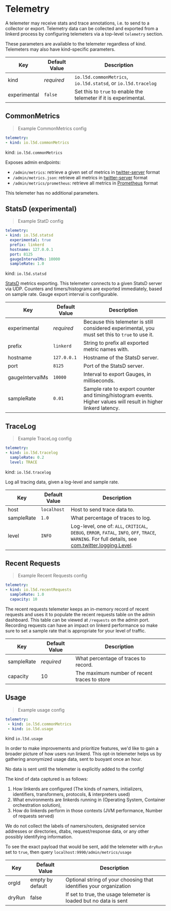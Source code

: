 # Telemetry

A telemeter may receive stats and trace annotations, i.e. to send to a collector
or export. Telemetry data can be collected and exported from a linkerd process by
configuring telemeters via a top-level `telemetry` section.

<aside class="notice"> These parameters are available to the telemeter
regardless of kind. Telemeters may also have kind-specific parameters. </aside>

Key | Default Value | Description
--- | ------------- | -----------
kind | _required_ | `io.l5d.commonMetrics`, `io.l5d.statsd`, or `io.l5d.tracelog`
experimental | `false` | Set this to `true` to enable the telemeter if it is experimental.

## CommonMetrics

> Example CommonMetrics config

```yaml
telemetry:
- kind: io.l5d.commonMetrics
```

kind: `io.l5d.commonMetrics`

Exposes admin endpoints:

* `/admin/metrics`: retrieve a given set of metrics in [twitter-server](https://twitter.github.io/twitter-server/) format
* `/admin/metrics.json`: retrieve all metrics in [twitter-server](https://twitter.github.io/twitter-server/) format
* `/admin/metrics/prometheus`: retrieve all metrics in [Prometheus](https://prometheus.io/) format

This telemeter has no additional parameters.

## StatsD (experimental)

> Example StatD config

```yaml
telemetry:
- kind: io.l5d.statsd
  experimental: true
  prefix: linkerd
  hostname: 127.0.0.1
  port: 8125
  gaugeIntervalMs: 10000
  sampleRate: 1.0
```

kind: `io.l5d.statsd`

[StatsD](https://github.com/etsy/statsd) metrics exporting. This telemeter
connects to a given StatsD server via UDP. Counters and timers/histograms are
exported immediately, based on sample rate. Gauge export interval is
configurable.

Key | Default Value | Description
--- | ------------- | -----------
experimental | _required_ | Because this telemeter is still considered experimental, you must set this to `true` to use it.
prefix | `linkerd` | String to prefix all exported metric names with.
hostname | `127.0.0.1` | Hostname of the StatsD server.
port | `8125` | Port of the StatsD server.
gaugeIntervalMs | `10000` | Interval to export Gauges, in milliseconds.
sampleRate | `0.01` | Sample rate to export counter and timing/histogram events. Higher values will result in higher linkerd latency.

## TraceLog

> Example TraceLog config

```yaml
telemetry:
- kind: io.l5d.tracelog
  sampleRate: 0.2
  level: TRACE
```

kind: `io.l5d.tracelog`

Log all tracing data, given a log-level and sample rate.

Key | Default Value | Description
--- | ------------- | -----------
host | `localhost` | Host to send trace data to.
sampleRate | `1.0` | What percentage of traces to log.
level | `INFO` | Log-level, one of: `ALL`, `CRITICAL`, `DEBUG`, `ERROR`, `FATAL`, `INFO`, `OFF`, `TRACE`, `WARNING`. For full details, see [com.twitter.logging.Level](http://twitter.github.io/util/docs/#com.twitter.logging.Level).

## Recent Requests

> Example Recent Requests config

```yaml
telemetry:
- kind: io.l5d.recentRequests
  sampleRate: 1.0
  capacity: 10
```

The recent requests telemeter keeps an in-memory record of recent requests and uses it to populate
the recent requests table on the admin dashboard.  This table can be viewed at `/requests` on the
admin port.  Recording requests can have an impact on linkerd performance so make sure to set a
sample rate that is appropriate for your level of traffic.

Key        | Default Value | Description
---------- | ------------- | -----------
sampleRate | _required_    | What percentage of traces to record.
capacity   | 10            | The maximum number of recent traces to store

## Usage

> Example usage config

```yaml
telemetry:
 - kind: io.l5d.commonMetrics
 - kind: io.l5d.usage
```

kind `io.l5d.usage`

In order to make improvements and prioritize features, we'd like to gain a
broader picture of how users run linkerd. This opt-in telemeter helps us by
gathering anonymized usage data, sent to buoyant once an hour.

<aside class="warning"> No data is sent until the telemeter is explicitly added to the config! </aside>


The kind of data captured is as follows:

1. How linkerds are configured (The kinds of namers, initializers, identifiers, transformers, protocols, & interpreters used)
2. What environments are linkerds running in (Operating System, Container orchestration solution),
3. How do linkerds perform in those contexts (JVM performance, Number of requests served)

We do not collect the labels of namers/routers, designated service addresses or
directories, dtabs, request/response data, or any other possibly identifying information.

To see the exact payload that would be sent, add the telemeter with `dryRun` set to `true`,
then query `localhost:9990/admin/metrics/usage`

Key | Default Value | Description
--- | ------------- | -----------
orgId | empty by default | Optional string of your choosing that identifies your organization
dryRun | false | If set to true, the usage telemeter is loaded but no data is sent
